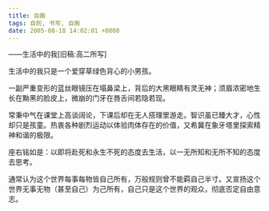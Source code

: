 ```yaml
---
title: 自画
tags: 自剖, 书写, 自画
date: 2005-08-18 14:02:01 +0800
---
```



——生活中的我[旧稿:高二所写]

生活中的我只是一个爱穿草绿色背心的小男孩。

一副严重变形的蓝丝眼镜压在塌鼻梁上，背后的大黑眼睛有灵无神；须眉浓密地生长在黝黑的脸皮上，微崩的门牙在唇舌间若隐若现。

常秉中气在课堂上高谈阔论，下课后却在无人搭理里游走。智识虽已臻大才，心性却只是孩童。热衷各种剧烈运动以体验肉体存在的价值，又希冀在象牙塔里探索精神和谐的极限。

座右铭如是：以即将赴死和永生不死的态度去生活，以一无所知和无所不知的态度去思考。

通常认为这个世界每事每物皆自己所有，万般规则曾不能羁自己半寸。又宣扬这个世界无事无物（甚至自己）为己所有，自己只是这个世界的观众，彻底否定自由意志。


